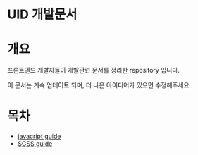 # UID 개발문서

# 개요

프론트엔드 개발자들이 개발관련 문서를 정리한 repository 입니다.

이 문서는 계속 업데이트 되며, 더 나은 아이디어가 있으면 수정해주세요.

# **목차**

- [javacript guide](javascript_guide.md)
- [SCSS guide](scss_guide.md)
